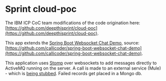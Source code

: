 # Sprint cloud-poc

The IBM ICP CoC team modifications of the code origination here: [https://github.com/deepthisprint/cloud-poc](https://github.com/deepthisprint/cloud-poc).

This app extends the [Spring Boot Websocket Chat Demo](https://www.callicoder.com/spring-boot-websocket-chat-example/),    source: [https://github.com/callicoder/spring-boot-websocket-chat-demo](https://github.com/callicoder/spring-boot-websocket-chat-demo).

This application uses [Stomp](http://jmesnil.net/stomp-websocket/doc/) over websockets to add messages directly to ActiveMQ running on the server. A call is made to an external service (Mule) - which is [being stubbed](https://github.com/jconallen/mule-stub). Failed records get placed in a Mongo db.

